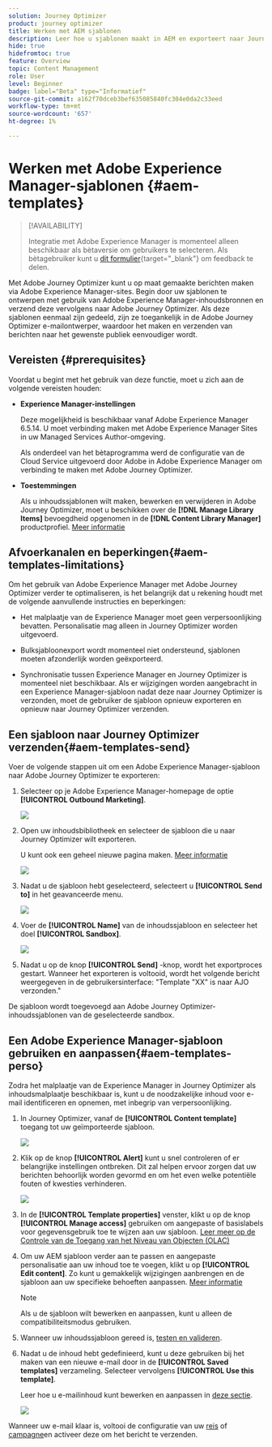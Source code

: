 ```yaml
---
solution: Journey Optimizer
product: journey optimizer
title: Werken met AEM sjablonen
description: Leer hoe u sjablonen maakt in AEM en exporteert naar Journey Optimizer
hide: true
hidefromtoc: true
feature: Overview
topic: Content Management
role: User
level: Beginner
badge: label="Beta" type="Informatief"
source-git-commit: a162f70dceb3bef635085840fc304e0da2c33eed
workflow-type: tm+mt
source-wordcount: '657'
ht-degree: 1%

---
```


# Werken met Adobe Experience Manager-sjablonen {#aem-templates}

>[!AVAILABILITY]
>
>Integratie met Adobe Experience Manager is momenteel alleen beschikbaar als bètaversie om gebruikers te selecteren.
> Als bètagebruiker kunt u [dit formulier](https://forms.office.com/pages/responsepage.aspx?id=Wht7-jR7h0OUrtLBeN7O4Wf0cbVTQ3tCpW_unE-w8-JUN1FaNlAzNkhPSUdaSkJXVFRCNTRJNVRFSy4u){target="_blank"} om feedback te delen.

Met Adobe Journey Optimizer kunt u op maat gemaakte berichten maken via Adobe Experience Manager-sites. Begin door uw sjablonen te ontwerpen met gebruik van Adobe Experience Manager-inhoudsbronnen en verzend deze vervolgens naar Adobe Journey Optimizer. Als deze sjablonen eenmaal zijn gedeeld, zijn ze toegankelijk in de Adobe Journey Optimizer e-mailontwerper, waardoor het maken en verzenden van berichten naar het gewenste publiek eenvoudiger wordt.

## Vereisten {#prerequisites}

Voordat u begint met het gebruik van deze functie, moet u zich aan de volgende vereisten houden:

* **Experience Manager-instellingen**

   Deze mogelijkheid is beschikbaar vanaf Adobe Experience Manager 6.5.14. U moet verbinding maken met Adobe Experience Manager Sites in uw Managed Services Author-omgeving.

   Als onderdeel van het bètaprogramma werd de configuratie van de Cloud Service uitgevoerd door Adobe in Adobe Experience Manager om verbinding te maken met Adobe Journey Optimizer.

* **Toestemmingen**

   Als u inhoudssjablonen wilt maken, bewerken en verwijderen in Adobe Journey Optimizer, moet u beschikken over de **[!DNL Manage Library Items]** bevoegdheid opgenomen in de **[!DNL Content Library Manager]** productprofiel. [Meer informatie](../administration/ootb-product-profiles.md#content-library-manager)


## Afvoerkanalen en beperkingen{#aem-templates-limitations}

Om het gebruik van Adobe Experience Manager met Adobe Journey Optimizer verder te optimaliseren, is het belangrijk dat u rekening houdt met de volgende aanvullende instructies en beperkingen:

* Het malplaatje van de Experience Manager moet geen verpersoonlijking bevatten. Personalisatie mag alleen in Journey Optimizer worden uitgevoerd.

* Bulksjabloonexport wordt momenteel niet ondersteund, sjablonen moeten afzonderlijk worden geëxporteerd.

* Synchronisatie tussen Experience Manager en Journey Optimizer is momenteel niet beschikbaar. Als er wijzigingen worden aangebracht in een Experience Manager-sjabloon nadat deze naar Journey Optimizer is verzonden, moet de gebruiker de sjabloon opnieuw exporteren en opnieuw naar Journey Optimizer verzenden.

## Een sjabloon naar Journey Optimizer verzenden{#aem-templates-send}

Voer de volgende stappen uit om een Adobe Experience Manager-sjabloon naar Adobe Journey Optimizer te exporteren:

1. Selecteer op je Adobe Experience Manager-homepage de optie **[!UICONTROL Outbound Marketing]**.

   ![](assets/aem-outbound-menu.png)

1. Open uw inhoudsbibliotheek en selecteer de sjabloon die u naar Journey Optimizer wilt exporteren.

   U kunt ook een geheel nieuwe pagina maken. [Meer informatie](https://experienceleague.adobe.com/docs/experience-manager-65/authoring/authoring/managing-pages.html?lang=en#creating-a-new-page)

   ![](assets/aem-send-template.png)

1. Nadat u de sjabloon hebt geselecteerd, selecteert u **[!UICONTROL Send to]** in het geavanceerde menu.

   ![](assets/aem-advanced-menu.png)

1. Voer de **[!UICONTROL Name]** van de inhoudssjabloon en selecteer het doel **[!UICONTROL Sandbox]**.

   ![](assets/aem-send-template-settings.png)

1. Nadat u op de knop **[!UICONTROL Send]** -knop, wordt het exportproces gestart. Wanneer het exporteren is voltooid, wordt het volgende bericht weergegeven in de gebruikersinterface: &quot;Template &quot;XX&quot; is naar AJO verzonden.&quot;

De sjabloon wordt toegevoegd aan Adobe Journey Optimizer-inhoudssjablonen van de geselecteerde sandbox.

## Een Adobe Experience Manager-sjabloon gebruiken en aanpassen{#aem-templates-perso}

Zodra het malplaatje van de Experience Manager in Journey Optimizer als inhoudsmalplaatje beschikbaar is, kunt u de noodzakelijke inhoud voor e-mail identificeren en opnemen, met inbegrip van verpersoonlijking.

1. In Journey Optimizer, vanaf de **[!UICONTROL Content template]** toegang tot uw geïmporteerde sjabloon.

   ![](assets/aem_ajo_1.png)

1. Klik op de knop **[!UICONTROL Alert]** kunt u snel controleren of er belangrijke instellingen ontbreken. Dit zal helpen ervoor zorgen dat uw berichten behoorlijk worden gevormd en om het even welke potentiële fouten of kwesties verhinderen.

   ![](assets/aem_ajo_2.png)

1. In de **[!UICONTROL Template properties]** venster, klikt u op de knop **[!UICONTROL Manage access]** gebruiken om aangepaste of basislabels voor gegevensgebruik toe te wijzen aan uw sjabloon. [Leer meer op de Controle van de Toegang van het Niveau van Objecten (OLAC)](../administration/object-based-access.md)

1. Om uw AEM sjabloon verder aan te passen en aangepaste personalisatie aan uw inhoud toe te voegen, klikt u op **[!UICONTROL Edit content]**. Zo kunt u gemakkelijk wijzigingen aanbrengen en de sjabloon aan uw specifieke behoeften aanpassen. [Meer informatie](get-started-email-design.md)

   >[!NOTE]
   >
   > Als u de sjabloon wilt bewerken en aanpassen, kunt u alleen de compatibiliteitsmodus gebruiken.

1. Wanneer uw inhoudssjabloon gereed is, [testen en valideren](content-templates.md#test-template).

1. Nadat u de inhoud hebt gedefinieerd, kunt u deze gebruiken bij het maken van een nieuwe e-mail door in de **[!UICONTROL Saved templates]** verzameling. Selecteer vervolgens **[!UICONTROL Use this template]**.

   Leer hoe u e-mailinhoud kunt bewerken en aanpassen in [deze sectie](content-from-scratch.md).

   ![](assets/aem_ajo_3.png)

Wanneer uw e-mail klaar is, voltooi de configuratie van uw [reis](../building-journeys/journey-gs.md) of [campagne](../campaigns/create-campaign.md)en activeer deze om het bericht te verzenden.
